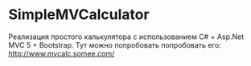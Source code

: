 # SimpleMVCalculator
Реализация простого калькулятора с использованием C# + Asp.Net MVC 5 + Bootstrap.
Тут можно попробовать попробовать его: http://www.mvcalc.somee.com/
